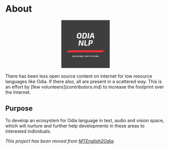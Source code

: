 # About

<p align="center">
  <img width="30%" height="30%" src="/images/logo.png">
</p>
There has been less open source content on internet for low resource languages like Odia. If there also, all are present in a scattered way.  
This is an effort by [few volunteers](contributors.md) to increase the footprint over the Internet.

## Purpose

To develop an ecosystem for Odia language in text, audio and vision space, which will nurture and further help developments in these areas to interested individuals.

_This project has been moved from [MTEnglish2Odia](https://github.com/soumendrak/MTEnglish2Odia)._
